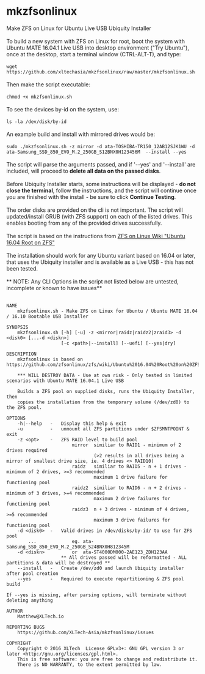 # mkzfsonlinux
Make ZFS on Linux for Ubuntu Live USB Ubiquity Installer<br><br>
To build a new system with ZFS on Linux for root, boot the system with Ubuntu MATE 16.04.1 Live USB into desktop environment ("Try Ubuntu"), once at the desktop, start a terminal window (CTRL-ALT-T), and type: <br><br>
`wget https://github.com/xltechasia/mkzfsonlinux/raw/master/mkzfsonlinux.sh`<br><br>
Then make the script executable:<br><br>
`chmod +x mkzfsonlinux.sh`<br><br>
To see the devices by-id on the system, use: <br><br>
`ls -la /dev/disk/by-id`<br><br>
An example build and install with mirrored drives would be: <br><br>
`sudo ./mkzfsonlinux.sh -z mirror -d ata-TOSHIBA-TR150_12AB12SJK1WU -d ata-Samsung_SSD_850_EVO_M.2_250GB_S12BNX0H123456M  --install --yes`<br><br>
The script will parse the arguments passed, and if '--yes' and '--install' are included, will proceed to **delete all data on the passed disks**.<br><br>
Before Ubiquity Installer starts, some instructions will be displayed - **do not close the terminal**, follow the instructions, and the script will continue once you are finished with the install - be sure to click **Continue Testing**.<br><br>
The order disks are provided on the cli is not important. The script will updated/install GRUB (with ZFS support) on each of the listed drives. This enables booting from any of the provided drives successfully.<br><br>
The script is based on the instructions from [ZFS on Linux Wiki "Ubuntu 16.04 Root on ZFS"](https://github.com/zfsonlinux/zfs/wiki/Ubuntu%2016.04%20Root%20on%20ZFS)<br><br>
The installation should work for any Ubuntu variant based on 16.04 or later, that uses the Ubiquity installer and is available as a Live USB - this has not been tested.<br><br>
** NOTE: Any CLI Options in the script not listed below are untested, incomplete or known to have issues**<br><br>
```
NAME
    mkzfsonlinux.sh - Make ZFS on Linux for Ubuntu / Ubuntu MATE 16.04 / 16.10 Bootable USB Installer

SYNOPSIS
    mkzfsonlinux.sh [-h] [-u] -z <mirror|raidz|raidz2|zraid3> -d <disk0> [...-d <diskn>]
                    [-c <path>|--install] [--uefi] [--yes|dry]

DESCRIPTION
    mkzfsonlinux is based on https://github.com/zfsonlinux/zfs/wiki/Ubuntu%2016.04%20Root%20on%20ZFS

    *** WILL DESTROY DATA - Use at own risk - Only tested in limited scenarios with Ubuntu MATE 16.04.1 Live USB

    Builds a ZFS pool on supplied disks, runs the Ubiquity Installer, then
    copies the installation from the temporary volume (/dev/zd0) to the ZFS pool.

OPTIONS
    -h|--help   -   Display this help & exit
    -u          -   unmount all ZFS partitions under $ZFSMNTPOINT & exit
    -z <opt>    -   ZFS RAID level to build pool
                        mirror  similiar to RAID1 - minimum of 2 drives required
                                (>2 results in all drives being a mirror of smallest drive size, ie. 4 drives <> RAID10)
                        raidz   similiar to RAID5 - n + 1 drives - minimum of 2 drives, >=3 recommended
                                maximum 1 drive failure for functioning pool
                        raidz2  similiar to RAID6 - n + 2 drives - minimum of 3 drives, >=4 recommended
                                maximum 2 drive failures for functioning pool
                        raidz3  n + 3 drives - minimum of 4 drives, >=5 recommended
                                maximum 3 drive failures for functioning pool
    -d <disk0>  -   Valid drives in /dev/disks/by-id/ to use for ZFS pool
        ...             eg. ata-Samsung_SSD_850_EVO_M.2_250GB_S24BNX0H812345M
    -d <diskn>          or  ata-ST4000DM000-2AE123_ZDH123AA
                    ** All drives passed will be reformatted - ALL partitions & data will be destroyed **
    --install   -   Create /dev/zd0 and launch Ubiquity installer after pool creation
    --yes       -   Required to execute repartitioning & ZFS pool build

If --yes is missing, after parsing options, will terminate without deleting anything

AUTHOR
    Matthew@XLTech.io

REPORTING BUGS
    https://github.com/XLTech-Asia/mkzfsonlinux/issues

COPYRIGHT
    Copyright © 2016 XLTech  License GPLv3+: GNU GPL version 3 or later <http://gnu.org/licenses/gpl.html>.
    This is free software: you are free to change and redistribute it.
    There is NO WARRANTY, to the extent permitted by law.
```

